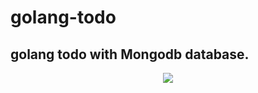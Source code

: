 ﻿# golang-todo

## golang todo with Mongodb database.

<p style="text-align:center"><img src='images/Screenshot.png'></p>
